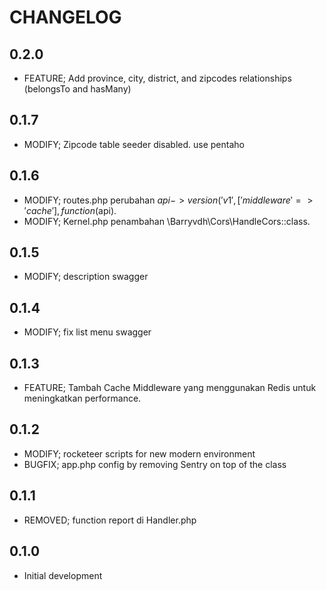# CHANGELOG

## 0.2.0

- FEATURE; Add province, city, district, and zipcodes relationships (belongsTo and hasMany)

## 0.1.7

- MODIFY; Zipcode table seeder disabled. use pentaho

## 0.1.6

- MODIFY; routes.php perubahan $api->version('v1', ['middleware' => 'cache'], function ($api).
- MODIFY; Kernel.php penambahan \Barryvdh\Cors\HandleCors::class.

## 0.1.5

- MODIFY; description swagger

## 0.1.4

- MODIFY; fix list menu swagger

## 0.1.3

- FEATURE; Tambah Cache Middleware yang menggunakan Redis untuk meningkatkan performance.

## 0.1.2

- MODIFY; rocketeer scripts for new modern environment
- BUGFIX; app.php config by removing Sentry on top of the class

## 0.1.1

- REMOVED; function report di Handler.php

## 0.1.0

- Initial development
